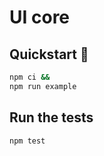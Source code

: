 # UI core

## Quickstart 🚀

```sh
npm ci &&
npm run example
```

## Run the tests

```sh
npm test
```

